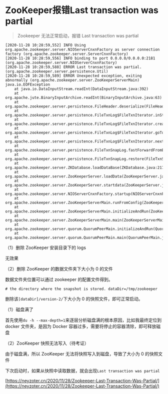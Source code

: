 # ZooKeeper报错Last transaction was partial 
> Zookeeper 无法正常启动，报错 Last transaction was partial

    [2020-11-28 10:28:59,552] INFO Using org.apache.zookeeper.server.NIOServerCnxnFactory as server connection factory (org.apache.zookeeper.server.ServerCnxnFactory)
    [2020-11-28 10:28:59,556] INFO binding to port 0.0.0.0/0.0.0.0:2181 (org.apache.zookeeper.server.NIOServerCnxnFactory)
    [2020-11-28 10:28:59,588] ERROR Last transaction was partial. (org.apache.zookeeper.server.persistence.Util)
    [2020-11-28 10:28:59,589] ERROR Unexpected exception, exiting abnormally (org.apache.zookeeper.server.ZooKeeperServerMain)
    java.io.EOFException
    	at java.io.DataInputStream.readInt(DataInputStream.java:392)
    	at org.apache.jute.BinaryInputArchive.readInt(BinaryInputArchive.java:63)
    	at org.apache.zookeeper.server.persistence.FileHeader.deserialize(FileHeader.java:66)
    	at org.apache.zookeeper.server.persistence.FileTxnLog$FileTxnIterator.inStreamCreated(FileTxnLog.java:588)
    	at org.apache.zookeeper.server.persistence.FileTxnLog$FileTxnIterator.createInputArchive(FileTxnLog.java:607)
    	at org.apache.zookeeper.server.persistence.FileTxnLog$FileTxnIterator.goToNextLog(FileTxnLog.java:573)
    	at org.apache.zookeeper.server.persistence.FileTxnLog$FileTxnIterator.next(FileTxnLog.java:653)
    	at org.apache.zookeeper.server.persistence.FileTxnSnapLog.fastForwardFromEdits(FileTxnSnapLog.java:219)
    	at org.apache.zookeeper.server.persistence.FileTxnSnapLog.restore(FileTxnSnapLog.java:176)
    	at org.apache.zookeeper.server.ZKDatabase.loadDataBase(ZKDatabase.java:217)
    	at org.apache.zookeeper.server.ZooKeeperServer.loadData(ZooKeeperServer.java:284)
    	at org.apache.zookeeper.server.ZooKeeperServer.startdata(ZooKeeperServer.java:407)
    	at org.apache.zookeeper.server.NIOServerCnxnFactory.startup(NIOServerCnxnFactory.java:118)
    	at org.apache.zookeeper.server.ZooKeeperServerMain.runFromConfig(ZooKeeperServerMain.java:122)
    	at org.apache.zookeeper.server.ZooKeeperServerMain.initializeAndRun(ZooKeeperServerMain.java:89)
    	at org.apache.zookeeper.server.ZooKeeperServerMain.main(ZooKeeperServerMain.java:55)
    	at org.apache.zookeeper.server.quorum.QuorumPeerMain.initializeAndRun(QuorumPeerMain.java:119)
    	at org.apache.zookeeper.server.quorum.QuorumPeerMain.main(QuorumPeerMain.java:81) 

（1）删除 ZooKeeper 安装目录下的 logs

无效果

（2）删除 ZooKeeper 的数据文件夹下大小为 0 的文件

数据文件夹位置可以通过 zookeeper 的配置文件得到。

    # the directory where the snapshot is stored. dataDir=/tmp/zookeeper 

删除该`[dataDir]/version-2/`下大小为 0 的快照文件，即可正常启动。

（1）磁盘满了

首先使用`du -h --max-depth=1`来逐层分析磁盘满的根本原因，比如我最终定位到 docker 文件夹，是因为 Docker 容器过多，需要将停止的容器清除，即可释放磁盘

（2）ZooKeeper 快照无法写入（待考证）

由于磁盘满，所以 ZooKeeper 无法将快照写入到磁盘，导致了大小为 0 的快照文件

下次启动时，如果从快照中读取数据，就会出现`Last transaction was partial`

 [https://neyzoter.cn/2020/11/28/Zookeeper-Last-Transaction-Was-Partial/](https://neyzoter.cn/2020/11/28/Zookeeper-Last-Transaction-Was-Partial/)
